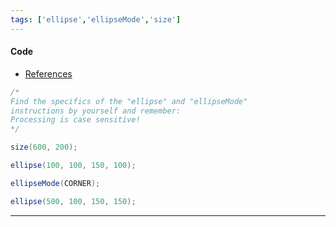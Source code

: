 ```yaml
---
tags: ['ellipse','ellipseMode','size']  
---
```


#### Code

- [References](https://processing.org/reference/)

``` java
/*
Find the specifics of the "ellipse" and "ellipseMode"
instructions by yourself and remember:
Processing is case sensitive!
*/

size(600, 200);

ellipse(100, 100, 150, 100);

ellipseMode(CORNER);

ellipse(500, 100, 150, 150);
```

---
